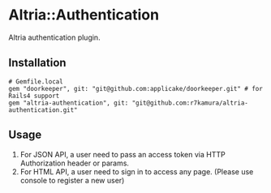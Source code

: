 # Altria::Authentication
Altria authentication plugin.

## Installation
```
# Gemfile.local
gem "doorkeeper", git: "git@github.com:applicake/doorkeeper.git" # for Rails4 support
gem "altria-authentication", git: "git@github.com:r7kamura/altria-authentication.git"
```

## Usage
1. For JSON API, a user need to pass an access token via HTTP Authorization header or params.
2. For HTML API, a user need to sign in to access any page. (Please use console to register a new user)
